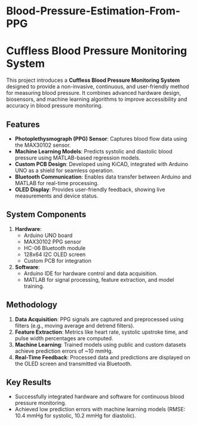 # Blood-Pressure-Estimation-From-PPG

# Cuffless Blood Pressure Monitoring System

This project introduces a **Cuffless Blood Pressure Monitoring System** designed to provide a non-invasive, continuous, and user-friendly method for measuring blood pressure. It combines advanced hardware design, biosensors, and machine learning algorithms to improve accessibility and accuracy in blood pressure monitoring.

## Features
- **Photoplethysmograph (PPG) Sensor**: Captures blood flow data using the MAX30102 sensor.
- **Machine Learning Models**: Predicts systolic and diastolic blood pressure using MATLAB-based regression models.
- **Custom PCB Design**: Developed using KiCAD, integrated with Arduino UNO as a shield for seamless operation.
- **Bluetooth Communication**: Enables data transfer between Arduino and MATLAB for real-time processing.
- **OLED Display**: Provides user-friendly feedback, showing live measurements and device status.

## System Components
1. **Hardware**:
   - Arduino UNO board
   - MAX30102 PPG sensor
   - HC-06 Bluetooth module
   - 128x64 I2C OLED screen
   - Custom PCB for integration
2. **Software**:
   - Arduino IDE for hardware control and data acquisition.
   - MATLAB for signal processing, feature extraction, and model training.

## Methodology
1. **Data Acquisition**: PPG signals are captured and preprocessed using filters (e.g., moving average and detrend filters).
2. **Feature Extraction**: Metrics like heart rate, systolic upstroke time, and pulse width percentages are computed.
3. **Machine Learning**: Trained models using public and custom datasets achieve prediction errors of ~10 mmHg.
4. **Real-Time Feedback**: Processed data and predictions are displayed on the OLED screen and transmitted via Bluetooth.

## Key Results
- Successfully integrated hardware and software for continuous blood pressure monitoring.
- Achieved low prediction errors with machine learning models (RMSE: 10.4 mmHg for systolic, 10.2 mmHg for diastolic).
